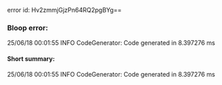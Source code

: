 error id: Hv2zmmjGjzPn64RQ2pgBYg==
### Bloop error:

25/06/18 00:01:55 INFO CodeGenerator: Code generated in 8.397276 ms
#### Short summary: 

25/06/18 00:01:55 INFO CodeGenerator: Code generated in 8.397276 ms